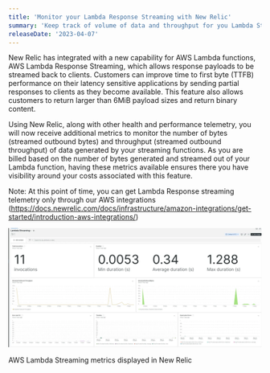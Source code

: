 ```yaml
---
title: 'Monitor your Lambda Response Streaming with New Relic'
summary: 'Keep track of volume of data and throughput for you Lambda Streaming function and prevent unexpected overages '
releaseDate: '2023-04-07'
---
```


New Relic has integrated with a new capability for AWS Lambda functions, AWS Lambda Response Streaming, which allows response payloads to be streamed back to clients. Customers can improve time to first byte (TTFB) performance on their latency sensitive applications by sending partial responses to clients as they become available. This feature also allows customers to return larger than 6MiB payload sizes and return binary content.
 
Using New Relic, along with other health and performance telemetry, you will now receive additional metrics to monitor the number of bytes (streamed outbound bytes) and throughput (streamed outbound throughput) of data generated by your streaming functions. As you are billed based on the number of bytes generated and streamed out of your Lambda function, having these metrics available ensures there you have visibility around your costs associated with this feature.

Note: At this point of time, you can get Lambda Response streaming telemetry only through our AWS integrations (https://docs.newrelic.com/docs/infrastructure/amazon-integrations/get-started/introduction-aws-integrations/)

![AWS Lambda Streaming metrics displayed in New Relic](./images/LambdaStreaming.webp "AWS Lambda Streaming metrics displayed in New Relic")
<figcaption>AWS Lambda Streaming metrics displayed in New Relic</figcaption>
